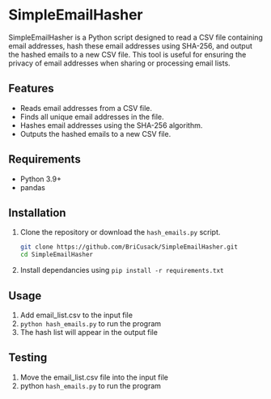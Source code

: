 # SimpleEmailHasher

SimpleEmailHasher is a Python script designed to read a CSV file containing email addresses, hash these email addresses using SHA-256, and output the hashed emails to a new CSV file. This tool is useful for ensuring the privacy of email addresses when sharing or processing email lists.

## Features

- Reads email addresses from a CSV file.
- Finds all unique email addresses in the file.
- Hashes email addresses using the SHA-256 algorithm.
- Outputs the hashed emails to a new CSV file.

## Requirements

- Python 3.9+
- pandas

## Installation

1. Clone the repository or download the `hash_emails.py` script.
   ```bash
   git clone https://github.com/BriCusack/SimpleEmailHasher.git
   cd SimpleEmailHasher
2. Install dependancies using `pip install -r requirements.txt`

## Usage

1. Add email_list.csv to the input file
2. `python hash_emails.py` to run the program
3. The hash list will appear in the output file

## Testing 

1. Move the email_list.csv file into the input file 
2. python `hash_emails.py` to run the program


